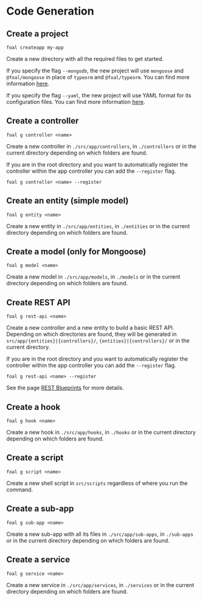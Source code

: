 # Code Generation

## Create a project

```text
foal createapp my-app
```

Create a new directory with all the required files to get started.

If you specify the flag `--mongodb`, the new project will use `mongoose` and `@foal/mongoose` in place of `typeorm` and `@foal/typeorm`. You can find more information [here](../databases/using-mongoose.md).

If you specify the flag `--yaml`, the new project will use YAML format for its configuration files. You can find more information [here](../deployment-and-environments/configuration.md).

## Create a controller

```text
foal g controller <name>
```

Create a new controller in `./src/app/controllers`, in `./controllers` or in the current directory depending on which folders are found.

If you are in the root directory and you want to automatically register the controller within the app controller you can add the `--register` flag.

```text
foal g controller <name> --register
```

## Create an entity \(simple model\)

```text
foal g entity <name>
```

Create a new entity in `./src/app/entities`, in `./entities` or in the current directory depending on which folders are found.

## Create a model \(only for Mongoose\)

```text
foal g model <name>
```

Create a new model in `./src/app/models`, in `./models` or in the current directory depending on which folders are found.

## Create REST API

```text
foal g rest-api <name>
```

Create a new controller and a new entity to build a basic REST API. Depending on which directories are found, they will be generated in `src/app/{entities}|{controllers}/`, `{entities}|{controllers}/` or in the current directory.

If you are in the root directory and you want to automatically register the controller within the app controller you can add the `--register` flag.

```text
foal g rest-api <name> --register
```

See the page [REST Blueprints](../api/rest-blueprints.md) for more details.

## Create a hook

```text
foal g hook <name>
```

Create a new hook in `./src/app/hooks`, in `./hooks` or in the current directory depending on which folders are found.

## Create a script

```text
foal g script <name>
```

Create a new shell script in `src/scripts` regardless of where you run the command.

## Create a sub-app

```text
foal g sub-app <name>
```

Create a new sub-app with all its files in `./src/app/sub-apps`, in `./sub-apps` or in the current directory depending on which folders are found.

## Create a service

```text
foal g service <name>
```

Create a new service in `./src/app/services`, in `./services` or in the current directory depending on which folders are found.

